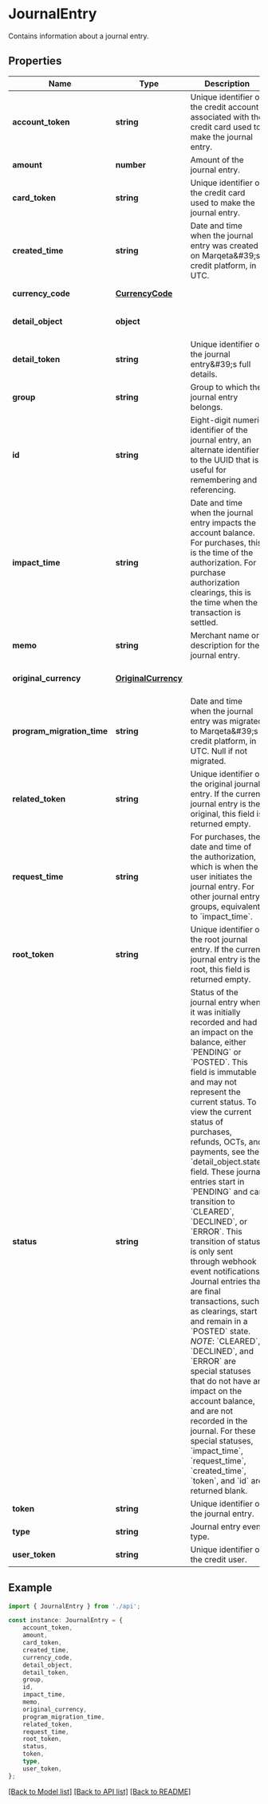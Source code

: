# JournalEntry

Contains information about a journal entry.

## Properties

Name | Type | Description | Notes
------------ | ------------- | ------------- | -------------
**account_token** | **string** | Unique identifier of the credit account associated with the credit card used to make the journal entry. | [default to undefined]
**amount** | **number** | Amount of the journal entry. | [default to undefined]
**card_token** | **string** | Unique identifier of the credit card used to make the journal entry. | [optional] [default to undefined]
**created_time** | **string** | Date and time when the journal entry was created on Marqeta\&#39;s credit platform, in UTC. | [default to undefined]
**currency_code** | [**CurrencyCode**](CurrencyCode.md) |  | [default to undefined]
**detail_object** | **object** |  | [optional] [default to undefined]
**detail_token** | **string** | Unique identifier of the journal entry\&#39;s full details. | [default to undefined]
**group** | **string** | Group to which the journal entry belongs. | [default to undefined]
**id** | **string** | Eight-digit numeric identifier of the journal entry, an alternate identifier to the UUID that is useful for remembering and referencing. | [default to undefined]
**impact_time** | **string** | Date and time when the journal entry impacts the account balance.  For purchases, this is the time of the authorization.  For purchase authorization clearings, this is the time when the transaction is settled. | [default to undefined]
**memo** | **string** | Merchant name or description for the journal entry. | [optional] [default to undefined]
**original_currency** | [**OriginalCurrency**](OriginalCurrency.md) |  | [optional] [default to undefined]
**program_migration_time** | **string** | Date and time when the journal entry was migrated to Marqeta\&#39;s credit platform, in UTC. Null if not migrated. | [optional] [default to undefined]
**related_token** | **string** | Unique identifier of the original journal entry. If the current journal entry is the original, this field is returned empty. | [optional] [default to undefined]
**request_time** | **string** | For purchases, the date and time of the authorization, which is when the user initiates the journal entry.  For other journal entry groups, equivalent to &#x60;impact_time&#x60;. | [default to undefined]
**root_token** | **string** | Unique identifier of the root journal entry. If the current journal entry is the root, this field is returned empty. | [optional] [default to undefined]
**status** | **string** | Status of the journal entry when it was initially recorded and had an impact on the balance, either &#x60;PENDING&#x60; or &#x60;POSTED&#x60;. This field is immutable and may not represent the current status.  To view the current status of purchases, refunds, OCTs, and payments, see the &#x60;detail_object.state&#x60; field. These journal entries start in &#x60;PENDING&#x60; and can transition to &#x60;CLEARED&#x60;, &#x60;DECLINED&#x60;, or &#x60;ERROR&#x60;. This transition of status is only sent through webhook event notifications.  Journal entries that are final transactions, such as clearings, start and remain in a &#x60;POSTED&#x60; state.  *NOTE*: &#x60;CLEARED&#x60;, &#x60;DECLINED&#x60;, and &#x60;ERROR&#x60; are special statuses that do not have an impact on the account balance, and are not recorded in the journal. For these special statuses, &#x60;impact_time&#x60;, &#x60;request_time&#x60;, &#x60;created_time&#x60;, &#x60;token&#x60;, and &#x60;id&#x60; are returned blank. | [default to undefined]
**token** | **string** | Unique identifier of the journal entry. | [default to undefined]
**type** | **string** | Journal entry event type. | [default to undefined]
**user_token** | **string** | Unique identifier of the credit user. | [default to undefined]

## Example

```typescript
import { JournalEntry } from './api';

const instance: JournalEntry = {
    account_token,
    amount,
    card_token,
    created_time,
    currency_code,
    detail_object,
    detail_token,
    group,
    id,
    impact_time,
    memo,
    original_currency,
    program_migration_time,
    related_token,
    request_time,
    root_token,
    status,
    token,
    type,
    user_token,
};
```

[[Back to Model list]](../README.md#documentation-for-models) [[Back to API list]](../README.md#documentation-for-api-endpoints) [[Back to README]](../README.md)
